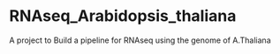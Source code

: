 # RNAseq_Arabidopsis_thaliana
A project to Build a pipeline for RNAseq using the genome of A.Thaliana
